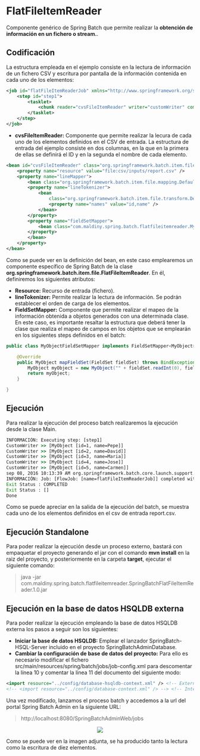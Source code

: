 # FlatFileItemReader

Componente genérico de Spring Batch que permite realizar la **obtención de información en un fichero o stream.**.

## Codificación

La estructura empleada en el ejemplo consiste en la lectura de información de un fichero CSV y escritura por pantalla de la información contenida en cada uno de los elementos:

```xml
<job id="flatFileItemReaderJob" xmlns="http://www.springframework.org/schema/batch">
	<step id="step1">
		<tasklet>
			<chunk reader="cvsFileItemReader" writer="customWriter" commit-interval="1" />
		</tasklet>
	</step>
</job>
```

* **cvsFileItemReader:** Componente que permite realizar la lecura de cada uno de los elementos definidos en el CSV de entrada. La estructura de entrada del ejemplo consiste en dos columnas, en la que en la primera de ellas se definirá el ID y en la segunda el nombre de cada elemento.

```xml
<bean id="cvsFileItemReader" class="org.springframework.batch.item.file.FlatFileItemReader">
	<property name="resource" value="file:csv/inputs/report.csv" />
	<property name="lineMapper">
	    <bean class="org.springframework.batch.item.file.mapping.DefaultLineMapper">
		<property name="lineTokenizer">
			<bean
				class="org.springframework.batch.item.file.transform.DelimitedLineTokenizer">
				<property name="names" value="id,name" />
			</bean>
		</property>
		<property name="fieldSetMapper">
			<bean class="com.maldiny.spring.batch.flatfileitemreader.MyObjectFieldSetMapper" />
		</property>
	    </bean>
	</property>
</bean>
```

Como se puede ver en la definición del bean, en este caso emplearemos un componente específico de Spring Batch de la clase **org.springframework.batch.item.file.FlatFileItemReader**. En él, definiremos los siguientes atributos:

* **Resource:** Recurso de entrada (fichero).
* **lineTokenizer:** Permite realizar la lectura de información. Se podrán establecer el orden de carga de los elementos.
* **FieldSetMapper:** Componente que permite realizar el mapeo de la información obtenida a objetos generados con una determinada clase. En este caso, es importante resaltar la estructura que deberá tener la clase que realiza el mapeo de campos en los objetos que se emplearán en los siguientes steps definidos en el batch:

```java
public class MyObjectFieldSetMapper implements FieldSetMapper<MyObject> {

	@Override
	public MyObject mapFieldSet(FieldSet fieldSet) throws BindException {
		MyObject myObject = new MyObject("" + fieldSet.readInt(0), fieldSet.readString(1));
		return myObject;
	}

}
```

## Ejecución

Para realizar la ejecución del proceso batch realizaremos la ejecución desde la clase Main.

```cmd
INFORMACIÓN: Executing step: [step1]
CustomWriter >> [MyObject [id=1, name=Pepe]]
CustomWriter >> [MyObject [id=2, name=David]]
CustomWriter >> [MyObject [id=3, name=Maria]]
CustomWriter >> [MyObject [id=4, name=Jose]]
CustomWriter >> [MyObject [id=5, name=Carmen]]
sep 08, 2016 10:13:39 AM org.springframework.batch.core.launch.support.SimpleJobLauncher$1 run
INFORMACIÓN: Job: [FlowJob: [name=flatFileItemReaderJob]] completed with the following parameters: [{}] and the following status: [COMPLETED]
Exit Status : COMPLETED
Exit Status : []
Done
```

Como se puede apreciar en la salida de la ejecución del batch, se muestra cada uno de los elementos definidos en el csv de entrada report.csv.

## Ejecución Standalone

Para poder realizar la ejecución desde un proceso externo, bastará con empaquetar el proyecto generando el jar con el comando **mvn install** en la raiz del proyecto, y posteriormente en la carpeta **target**, ejecutar el siguiente comando:

> java -jar com.maldiny.spring.batch.flatfileitemreader.SpringBatchFlatFileItemReader.1.0.jar

## Ejecución en la base de datos HSQLDB externa

Para poder realizar la ejecución empleando la base de datos HSQLDB externa los pasos a seguir son los siguientes:

* **Iniciar la base de datos HSQLDB:** Emplear el lanzador SpringBatch-HSQL-Server incluido en el proyecto SpringBatchAdminDatabase.
* **Cambiar la configuración de base de datos del proyecto:** Para ello es necesario modificar el fichero src/main/resources/spring/batch/jobs/job-config.xml para descomentar la línea 10 y comentar la línea 11 del documento del siguiente modo:

```xml
<import resource="../config/database-hsqldb-context.xml" /> <!-- External HSQLDB Database -->
<!-- <import resource="../config/database-context.xml" /> --> <!-- Internal HSQLDB Database -->
```

Una vez modificado, lanzamos el proceso batch y accedemos a la url del portal Spring Batch Admin en la siguiente URL:

> http://localhost:8080/SpringBatchAdminWeb/jobs

<p align="center"><img src="..//..//Imagenes//[Maldiny]_FlatFileItemReader_ejecucion.png"></p>

Como se puede ver en la imagen adjunta, se ha producido tanto la lectura como la escritura de diez elementos.